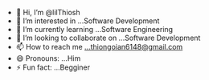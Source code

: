 - 👋 Hi, I’m @lilThiosh
- 👀 I’m interested in ...Software Development
- 🌱 I’m currently learning ...Software Engineering
- 💞️ I’m looking to collaborate on ...Software Development
- 📫 How to reach me ...thiongoian6148@gmail.com
- 😄 Pronouns: ...Him
- ⚡ Fun fact: ...Begginer

<!---
lilThiosh/lilThiosh is a ✨ special ✨ repository because its `README.md` (this file) appears on your GitHub profile.
You can click the Preview link to take a look at your changes.
--->
